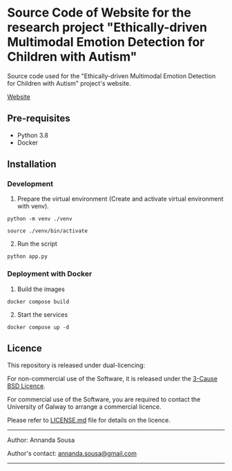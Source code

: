 # Source Code of Website for the research project "Ethically-driven Multimodal Emotion Detection for Children with Autism"

Source code used for the "Ethically-driven Multimodal Emotion Detection for Children with Autism" project's website.

[Website](http://emotion-asd.datascienceinstitute.ie/)

## Pre-requisites
- Python 3.8 
- Docker

## Installation
### Development
1. Prepare the virtual environment (Create and activate virtual environment with venv).

`python -m venv ./venv`

`source ./venv/bin/activate`

2. Run the script 

`python app.py`

### Deployment with Docker
1. Build the images

`docker compose build`

2. Start the services

`docker compose up -d`


## Licence

This repository is released under dual-licencing:

For non-commercial use of the Software, it is released under
the [3-Cause BSD Licence](https://opensource.org/license/bsd-3-clause/).

For commercial use of the Software, you are required to contact the University of Galway to arrange a commercial
licence.

Please refer to [LICENSE.md](LICENSE.md) file for details on the licence.

----

Author: Annanda Sousa

Author's contact: [annanda.sousa@gmail.com](mailto:annanda.sousa@gmail.com)

----
